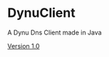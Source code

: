 # DynuClient
 A Dynu Dns Client made in Java

[Version 1.0](https://github.com/sebad-git/DynuClient/blob/main/dist/DynuClient.jar)
